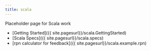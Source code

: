 ```yaml
---
title: scala
---
```

Placeholder page for Scala work

* [Getting Started]({{ site.pagesurl}}/scala.GettingStarted)
* [Scala Specs]({{ site.pagesurl}}/scala.specs)
* [rpn calculator for feedback]({{ site.pagesurl}}/scala.example.rpn)